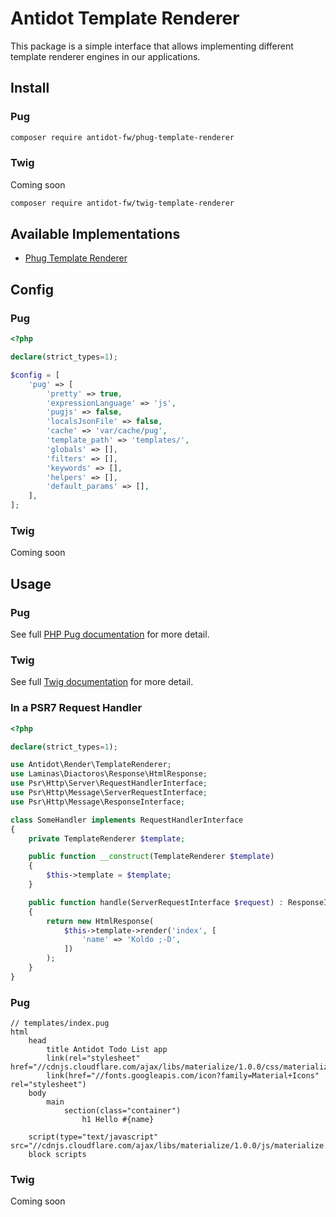# Antidot Template Renderer

This package is a simple interface that allows implementing different template renderer engines in our applications.

## Install

<!-- tabs:start -->

### **Pug**

```bash
composer require antidot-fw/phug-template-renderer
```

### **Twig**

Coming soon

```bash
composer require antidot-fw/twig-template-renderer
```

<!-- tabs:end -->

## Available Implementations

* [Phug Template Renderer](https://github.com/antidot-framework/phug-template-renderer)

## Config

<!-- tabs:start -->

### **Pug**

```php
<?php

declare(strict_types=1);

$config = [
    'pug' => [
        'pretty' => true,
        'expressionLanguage' => 'js',
        'pugjs' => false,
        'localsJsonFile' => false,
        'cache' => 'var/cache/pug',
        'template_path' => 'templates/',
        'globals' => [],
        'filters' => [],
        'keywords' => [],
        'helpers' => [],
        'default_params' => [],
    ],
];
```
### **Twig**

Coming soon

<!-- tabs:end -->

## Usage

<!-- tabs:start -->

### **Pug**

See full [PHP Pug documentation](https://www.phug-lang.com/) for more detail.

### **Twig**

See full [Twig documentation](https://twig.symfony.com/) for more detail.

<!-- tabs:end -->

### In a PSR7 Request Handler

```php
<?php

declare(strict_types=1);

use Antidot\Render\TemplateRenderer;
use Laminas\Diactoros\Response\HtmlResponse;
use Psr\Http\Server\RequestHandlerInterface;
use Psr\Http\Message\ServerRequestInterface;
use Psr\Http\Message\ResponseInterface;

class SomeHandler implements RequestHandlerInterface
{
    private TemplateRenderer $template;

    public function __construct(TemplateRenderer $template) 
    {
        $this->template = $template;
    }

    public function handle(ServerRequestInterface $request) : ResponseInterface
    {
        return new HtmlResponse(
            $this->template->render('index', [
                'name' => 'Koldo ;-D',
            ])
        );
    }
}
```

<!-- tabs:start -->

### **Pug**

```pug
// templates/index.pug
html
    head
        title Antidot Todo List app
        link(rel="stylesheet" href="//cdnjs.cloudflare.com/ajax/libs/materialize/1.0.0/css/materialize.min.css")
        link(href="//fonts.googleapis.com/icon?family=Material+Icons" rel="stylesheet")
    body
        main
            section(class="container")
                h1 Hello #{name} 

    script(type="text/javascript" src="//cdnjs.cloudflare.com/ajax/libs/materialize/1.0.0/js/materialize.min.js")
    block scripts

```

### **Twig**

Coming soon

<!-- tabs:end -->
